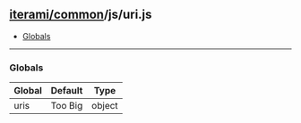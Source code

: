 [iterami/common](https://github.com/iterami/Docs.htm/blob/gh-pages/common/README.md)/js/uri.js
----------------------------------------------------------------------------------------------

* [Globals](#globals)

---

### Globals

Global | Default | Type
-------|---------|-------
uris   | Too Big | object
